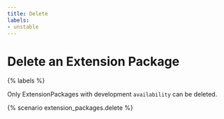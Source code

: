 ```yaml
---
title: Delete
labels:
- unstable
---
```


# Delete an Extension Package

{% labels %}

Only ExtensionPackages with development `availability` can be deleted.

{% scenario extension_packages.delete %}
